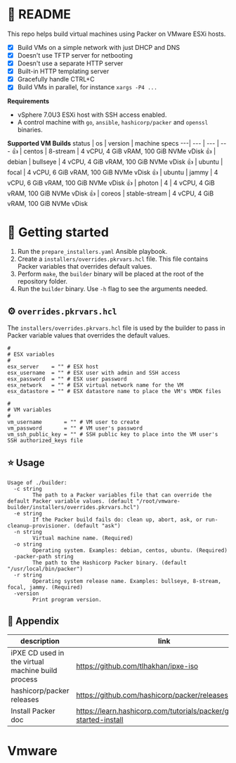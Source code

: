 # 📖 README
This repo helps build virtual machines using Packer on VMware ESXi hosts.

- [x] Build VMs on a simple network with just DHCP and DNS
- [x] Doesn't use TFTP server for netbooting
- [x] Doesn't use a separate HTTP server
- [x] Built-in HTTP templating server
- [x] Gracefully handle CTRL+C
- [x] Build VMs in parallel, for instance `xargs -P4 ...`

**Requirements**
- vSphere 7.0U3 ESXi host with SSH access enabled.
- A control machine with `go`, `ansible`, `hashicorp/packer` and `openssl` binaries.

**Supported VM Builds**
status | os | version | machine specs
---| --- | --- | ---
👍 | centos | 8-stream | 4 vCPU, 4 GiB vRAM, 100 GiB NVMe vDisk
👍 | debian | bullseye | 4 vCPU, 4 GiB vRAM, 100 GiB NVMe vDisk
👍 | ubuntu | focal | 4 vCPU, 6 GiB vRAM, 100 GiB NVMe vDisk
👍 | ubuntu | jammy | 4 vCPU, 6 GiB vRAM, 100 GiB NVMe vDisk
👍 | photon | 4 | 4 vCPU, 4 GiB vRAM, 100 GiB NVMe vDisk
👍 | coreos | stable-stream | 4 vCPU, 4 GiB vRAM, 100 GiB NVMe vDisk

# 🌱 Getting started
1. Run the `prepare_installers.yaml` Ansible playbook.
1. Create a `installers/overrides.pkrvars.hcl` file.  This file contains Packer variables that overrides default values.
1. Perform `make`, the `builder` binary will be placed at the root of the repository folder.
1. Run the `builder` binary.  Use `-h` flag to see the arguments needed.

## ⚙️ `overrides.pkrvars.hcl`
The `installers/overrides.pkrvars.hcl` file is used by the builder to pass in Packer variable values that overrides the default values.

```hcl2
#
# ESX variables
#
esx_server    = "" # ESX host
esx_username  = "" # ESX user with admin and SSH access
esx_password  = "" # ESX user password
esx_network   = "" # ESX virtual network name for the VM
esx_datastore = "" # ESX datastore name to place the VM's VMDK files

#
# VM variables
#
vm_username       = "" # VM user to create
vm_password       = "" # VM user's password
vm_ssh_public_key = "" # SSH public key to place into the VM user's SSH authorized_keys file
```

## ⭐️ Usage
```
Usage of ./builder:
  -c string
        The path to a Packer variables file that can override the default Packer variable values. (default "/root/vmware-builder/installers/overrides.pkrvars.hcl")
  -e string
        If the Packer build fails do: clean up, abort, ask, or run-cleanup-provisioner. (default "ask")
  -n string
        Virtual machine name. (Required)
  -o string
        Operating system. Examples: debian, centos, ubuntu. (Required)
  -packer-path string
        The path to the Hashicorp Packer binary. (default "/usr/local/bin/packer")
  -r string
        Operating system release name. Examples: bullseye, 8-stream, focal, jammy. (Required)
  -version
        Print program version.
```

## 👏 Appendix
description | link 
--- | ---
iPXE CD used in the virtual machine build process | <https://github.com/tlhakhan/ipxe-iso>
hashicorp/packer releases | <https://github.com/hashicorp/packer/releases>
Install Packer doc | <https://learn.hashicorp.com/tutorials/packer/getting-started-install>
# Vmware
